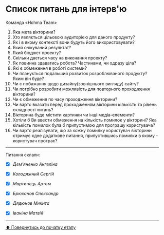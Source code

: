 # Список питань для інтерв'ю
Команда «Hohma Team»

 1. Яка мета вікторини?
 2. Хто являється цільовою аудиторією для даного продукту?
 3. Як і в якому контексті вони будуть його використовувати?
 4. Який очікуваний результат?
 5. Який бюджет проекту? 
 6. Скільки дається часу на виконання проекту?
 7. Як повинна здаватись робота? Частинами, чи одразу ціла? 
 8. Які є обмеження в роботі системи?
 9. Чи планується подальший розвиток розроблюваного  продукту? Яким він буде? 
 10. Чи є побажання щодо дизайну(зовнішнього вигляду) сайту? 
 11. Чи потрібно розробити можливість для повторного проходження вікторини?
 12. Чи є обмеження по часу проходження вікторини?
 13. Чи варто вказати перед проходженням вікторини кількість та рівень складності питань?
 14. Вікторина буде містити картинки чи інші медіа-елементи?
 15. Хотіли б Ви ввести обмеження на кількість помилок у вікторині? Яка кількість помилок була б припустимою для програшу користувача?
 16. Чи варто реалізувати, що за кожну помилку користувач вікторини отримує одне додаткове питання, припустившись помилки в якому - користувач програє?



---
Питання склали:			

- [X] *Дем'яненко Ангеліна*
- [X] *Колодяжний Сергій*
- [x] *Мартинець Артем*
- [x] *Брюханов Олександр*
- [x] *Дядюнов Микита*
- [x] *Іваніна Матвій*


---
[:arrow_up: Повернутись до початку етапу](/docs/1.Envisioning/README.md)
